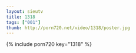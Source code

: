 ```yaml
--- 
layout: sieutv
title: 1318
tags: ["001"]
thumb: http://porn720.net/video/1318/poster.jpg
---
```

{% include porn720 key="1318" %} 
